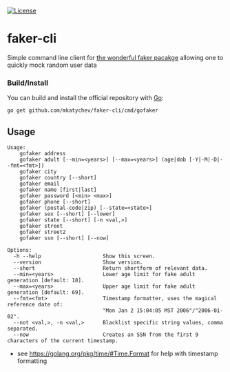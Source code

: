 [![License](https://img.shields.io/badge/License-MIT-blue.svg)](https://opensource.org/licenses/MIT)

# faker-cli

Simple command line client for [the wonderful faker pacakge](https://godoc.org/syreclabs.com/go/faker#pkg-constants) allowing one to quickly mock random user data

### Build/Install

You can build and install the official repository with [Go](https://golang.org/dl/):

	go get github.com/mkatychev/faker-cli/cmd/gofaker

## Usage

```
Usage:
	gofaker address
	gofaker adult [--min=<years>] [--max=<years>] (age|dob [-Y|-M|-D|--fmt=<fmt>])
	gofaker city
	gofaker country [--short]
	gofaker email
	gofaker name [first|last]
	gofaker password [<min> <max>]
	gofaker phone [--short]
	gofaker (postal-code|zip) [--state=<state>]
	gofaker sex [--short] [--lower]
	gofaker state [--short] [-n <val,>]
	gofaker street
	gofaker street2
	gofaker ssn [--short] [--now]

Options:
  -h --help                    Show this screen.
  --version                    Show version.
  --short                      Return shortform of relevant data.
  --min=<years>                Lower age limit for fake adult generation [default: 18].
  --max=<years>                Upper age limit for fake adult generation [default: 69].
  --fmt=<fmt>                  Timestamp formatter, uses the magical reference date of:
                               "Mon Jan 2 15:04:05 MST 2006"/"2006-01-02".
  --not <val,>, -n <val,>      Blacklist specific string values, comma separated.
  --now                        Creates an SSN from the first 9 characters of the current timestamp.
```

* see https://golang.org/pkg/time/#Time.Format for help with timestamp formatting
